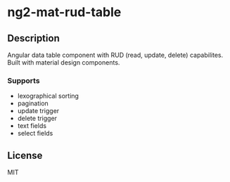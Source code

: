 # ng2-mat-rud-table

## Description
Angular data table component with RUD (read, update, delete) capabilites. Built with material design components.

### Supports
- lexographical sorting
- pagination
- update trigger
- delete trigger
- text fields
- select fields

## License
MIT
